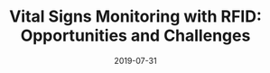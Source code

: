 ---
title: "Vital Signs Monitoring with RFID: Opportunities and Challenges"
authors:
- Xuan Liu
- Jiangjin Yin
- Yangyang Liu
- Shigeng Zhang
- Song Guo
- Kun Wang

date: "2019-07-31"
doi: ""

# Publication type.
# 1 = Conference paper; 2 = Journal article;
# 3 = Preprint Paper; 4 = Report; 5 = Book; 6 = Book section;
# 7 = Thesis; 8 = Patent
publication_types: ["2"]

# Publication name and optional abbreviated publication name.
publication: "*IEEE Network Magazine*"
publication_short: "IEEE Network"

url_pdf: https://ieeexplore.ieee.org/abstract/document/8782887
# url_code: ''
# url_dataset: ''
# url_poster: ''
# url_project: ''
# url_slides: ''
# url_video: ''

---